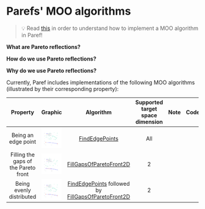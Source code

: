# Parefs' MOO algorithms

> 💡 Read [this]() in order to understand how to implement a MOO algorithm in Paref!

**What are Pareto reflections?**

**How do we use Pareto reflections?**

**Why do we use Pareto reflections?**

Currently, Paref includes implementations of the following MOO algorithms
(illustrated by their corresponding property):

|               Property               |                                          Graphic                                           |                         Algorithm                          | Supported target space dimension | Note | Code |
|:------------------------------------:|:------------------------------------------------------------------------------------------:|:----------------------------------------------------------:|:--------------------------------:|:----:|:----:|
|         Being an edge point          |            ![Edge points](../graphics/plots/moo-algorithms/FindEdgePoints.svg)             |                     [FindEdgePoints]()                     |    All    |||
| Filling the gaps of the Pareto front | ![Fill gaps of Pareto front](../graphics/plots/moo-algorithms/FillGapsOfParetoFront2D.svg) |                [FillGapsOfParetoFront2D]()                 |         2          |||
|       Being evenly distributed       |             ![Evenly Scanned](../graphics/plots/moo-algorithms/ScanEvenly.svg)             | [FindEdgePoints]() followed by [FillGapsOfParetoFront2D]() |         2          |||
